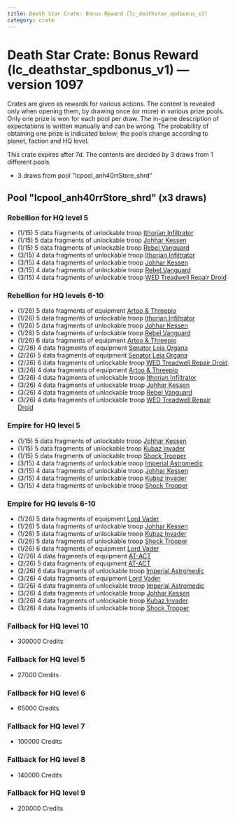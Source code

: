 ```yaml
---
title: Death Star Crate: Bonus Reward (lc_deathstar_spdbonus_v1)
category: crate
---
```


# Death Star Crate: Bonus Reward (lc_deathstar_spdbonus_v1) — version 1097

Crates are given as rewards for various actions. The content is revealed only when opening them, by drawing once (or more) in various prize pools. Only one prize is won for each pool per draw. The in-game description of expectations is written manually and can be wrong. The probability of obtaining one prize is indicated below; the pools change according to planet, faction and HQ level.

This crate expires after 7d. The contents are decided by 3 draws from 1 different pools.
  * 3 draws from pool "lcpool_anh40rrStore_shrd"

## Pool "lcpool_anh40rrStore_shrd" (x3 draws)

### Rebellion for HQ level 5

  * (1/15) 5 data fragments of unlockable troop [Ithorian Infiltrator](IthorianInfiltrator)
  * (1/15) 5 data fragments of unlockable troop [Johhar Kessen](RebelJohhar)
  * (1/15) 5 data fragments of unlockable troop [Rebel Vanguard](Vanguard)
  * (3/15) 4 data fragments of unlockable troop [Ithorian Infiltrator](IthorianInfiltrator)
  * (3/15) 4 data fragments of unlockable troop [Johhar Kessen](RebelJohhar)
  * (3/15) 4 data fragments of unlockable troop [Rebel Vanguard](Vanguard)
  * (3/15) 4 data fragments of unlockable troop [WED Treadwell Repair Droid](Treadwell)

### Rebellion for HQ levels 6-10

  * (1/26) 5 data fragments of equipment [Artoo & Threepio](eqpRebelArtoo)
  * (1/26) 5 data fragments of unlockable troop [Ithorian Infiltrator](IthorianInfiltrator)
  * (1/26) 5 data fragments of unlockable troop [Johhar Kessen](RebelJohhar)
  * (1/26) 5 data fragments of unlockable troop [Rebel Vanguard](Vanguard)
  * (1/26) 6 data fragments of equipment [Artoo & Threepio](eqpRebelArtoo)
  * (2/26) 4 data fragments of equipment [Senator Leia Organa](eqpRebelDiplomat)
  * (2/26) 5 data fragments of equipment [Senator Leia Organa](eqpRebelDiplomat)
  * (2/26) 6 data fragments of unlockable troop [WED Treadwell Repair Droid](Treadwell)
  * (3/26) 4 data fragments of equipment [Artoo & Threepio](eqpRebelArtoo)
  * (3/26) 4 data fragments of unlockable troop [Ithorian Infiltrator](IthorianInfiltrator)
  * (3/26) 4 data fragments of unlockable troop [Johhar Kessen](RebelJohhar)
  * (3/26) 4 data fragments of unlockable troop [Rebel Vanguard](Vanguard)
  * (3/26) 4 data fragments of unlockable troop [WED Treadwell Repair Droid](Treadwell)

### Empire for HQ level 5

  * (1/15) 5 data fragments of unlockable troop [Johhar Kessen](EmpireJohhar)
  * (1/15) 5 data fragments of unlockable troop [Kubaz Invader](KubazInvader)
  * (1/15) 5 data fragments of unlockable troop [Shock Trooper](Shock)
  * (3/15) 4 data fragments of unlockable troop [Imperial Astromedic](R5Medic)
  * (3/15) 4 data fragments of unlockable troop [Johhar Kessen](EmpireJohhar)
  * (3/15) 4 data fragments of unlockable troop [Kubaz Invader](KubazInvader)
  * (3/15) 4 data fragments of unlockable troop [Shock Trooper](Shock)

### Empire for HQ levels 6-10

  * (1/26) 5 data fragments of equipment [Lord Vader](eqpEmpireLordVader)
  * (1/26) 5 data fragments of unlockable troop [Johhar Kessen](EmpireJohhar)
  * (1/26) 5 data fragments of unlockable troop [Kubaz Invader](KubazInvader)
  * (1/26) 5 data fragments of unlockable troop [Shock Trooper](Shock)
  * (1/26) 6 data fragments of equipment [Lord Vader](eqpEmpireLordVader)
  * (2/26) 4 data fragments of equipment [AT-ACT](eqpEmpireCargoGreatDane)
  * (2/26) 5 data fragments of equipment [AT-ACT](eqpEmpireCargoGreatDane)
  * (2/26) 6 data fragments of unlockable troop [Imperial Astromedic](R5Medic)
  * (3/26) 4 data fragments of equipment [Lord Vader](eqpEmpireLordVader)
  * (3/26) 4 data fragments of unlockable troop [Imperial Astromedic](R5Medic)
  * (3/26) 4 data fragments of unlockable troop [Johhar Kessen](EmpireJohhar)
  * (3/26) 4 data fragments of unlockable troop [Kubaz Invader](KubazInvader)
  * (3/26) 4 data fragments of unlockable troop [Shock Trooper](Shock)

### Fallback for HQ level 10

  * 300000 Credits

### Fallback for HQ level 5

  * 27000 Credits

### Fallback for HQ level 6

  * 65000 Credits

### Fallback for HQ level 7

  * 100000 Credits

### Fallback for HQ level 8

  * 140000 Credits

### Fallback for HQ level 9

  * 200000 Credits